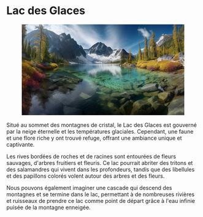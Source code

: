 # Lac des Glaces

<figure><img src="../../.gitbook/assets/Jeem_a_land_of_endless_possibilities_and_creative_exploration.__9d6df9c8-7a3f-4759-91aa-d8919e1925b1.png" alt=""><figcaption></figcaption></figure>

Situé au sommet des montagnes de cristal, le Lac des Glaces est gouverné par la neige éternelle et les températures glaciales. Cependant, une faune et une flore riche y ont trouvé refuge, offrant une ambiance unique et captivante.

Les rives bordées de roches et de racines sont entourées de fleurs sauvages, d'arbres fruitiers et fleuris. Ce lac pourrait abriter des tritons et des salamandres qui vivent dans les profondeurs, tandis que des libellules et des papillons colorés volent autour des arbres et des fleurs.

Nous pouvons également imaginer une cascade qui descend des montagnes et se termine dans le lac, permettant à de nombreuses rivières et ruisseaux de prendre ce lac comme point de départ grâce à l'eau infinie puisée de la montagne enneigée.
